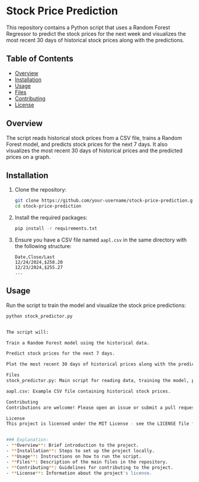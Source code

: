 # Stock Price Prediction

This repository contains a Python script that uses a Random Forest Regressor to predict the stock prices for the next week and visualizes the most recent 30 days of historical stock prices along with the predictions.

## Table of Contents

- [Overview](#overview)
- [Installation](#installation)
- [Usage](#usage)
- [Files](#files)
- [Contributing](#contributing)
- [License](#license)

## Overview

The script reads historical stock prices from a CSV file, trains a Random Forest model, and predicts stock prices for the next 7 days. It also visualizes the most recent 30 days of historical prices and the predicted prices on a graph.

## Installation

1. Clone the repository:
    ```bash
    git clone https://github.com/your-username/stock-price-prediction.git
    cd stock-price-prediction
    ```

2. Install the required packages:
    ```bash
    pip install -r requirements.txt
    ```

3. Ensure you have a CSV file named `aapl.csv` in the same directory with the following structure:
    ```plaintext
    Date,Close/Last
    12/24/2024,$258.20
    12/23/2024,$255.27
    ...
    ```

## Usage

Run the script to train the model and visualize the stock price predictions:
```bash
python stock_predictor.py


The script will:

Train a Random Forest model using the historical data.

Predict stock prices for the next 7 days.

Plot the most recent 30 days of historical prices along with the predictions.

Files
stock_predictor.py: Main script for reading data, training the model, predicting prices, and visualizing the results.

aapl.csv: Example CSV file containing historical stock prices.

Contributing
Contributions are welcome! Please open an issue or submit a pull request if you have any improvements or suggestions.

License
This project is licensed under the MIT License - see the LICENSE file for details.


### Explanation:
- **Overview**: Brief introduction to the project.
- **Installation**: Steps to set up the project locally.
- **Usage**: Instructions on how to run the script.
- **Files**: Description of the main files in the repository.
- **Contributing**: Guidelines for contributing to the project.
- **License**: Information about the project's license.

